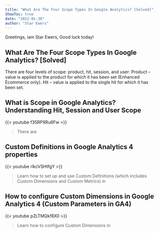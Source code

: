 ```yaml
---
title: "What Are The Four Scope Types In Google Analytics? [Solved]"
ShowToc: true 
date: "2022-01-30"
author: "Star Ewers" 
---
```


Greetings, iam Star Ewers, Good luck today!
## What Are The Four Scope Types In Google Analytics? [Solved]
There are four levels of scope: product, hit, session, and user: Product – value is applied to the product for which it has been set (Enhanced Ecommerce only). Hit – value is applied to the single hit for which it has been set.

## What is Scope in Google Analytics? Understanding Hit, Session and User Scope
{{< youtube f35RP9Ru6Fw >}}
>There are 

## Custom Definitions in Google Analytics 4 properties
{{< youtube rlkcVSHtfgY >}}
>Learn how to set up and use Custom Definitions (which includes Custom Dimensions and Custom Metrics) in 

## How to configure Custom Dimensions in Google Analytics 4 (Custom Parameters in GA4)
{{< youtube p2LTMQkf8X0 >}}
>Learn how to configure Custom Dimensions in 

